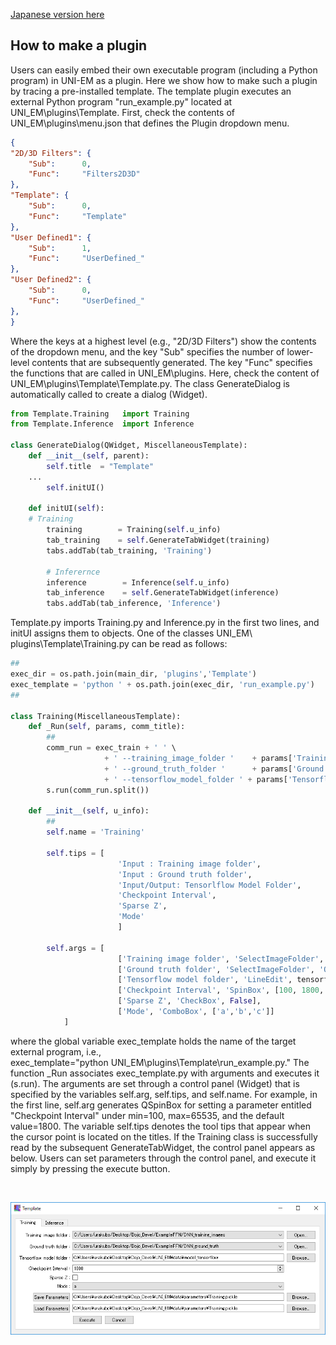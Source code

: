 [Japanese version here](HowToMakePlugin.ja.md)

## How to make a plugin
Users can easily embed their own executable program (including a Python program) in UNI-EM as a plugin. Here we show how to make such a plugin by tracing a pre-installed template. The template plugin executes an external Python program "run_example.py" located at UNI_EM\plugins\Template. First, check the contents of UNI_EM\plugins\menu.json that defines the Plugin dropdown menu.
```json
{
"2D/3D Filters": {
	"Sub":		0,
	"Func":		"Filters2D3D"
},
"Template": {
	"Sub":		0,
	"Func":		"Template"
},
"User Defined1": {
	"Sub":		1,
	"Func":		"UserDefined_"
},
"User Defined2": {
	"Sub":		0,
	"Func":		"UserDefined_"
},
}
```
Where the keys at a highest level (e.g., "2D/3D Filters") show the contents of the dropdown menu, and the key "Sub" specifies the number of lower-level contents that are subsequently generated. The key "Func" specifies the functions that are called in UNI_EM\plugins. Here, check the content of UNI_EM\plugins\Template\Template.py. The class GenerateDialog is automatically called to create a dialog (Widget).
```python
from Template.Training   import Training
from Template.Inference  import Inference

class GenerateDialog(QWidget, MiscellaneousTemplate):
    def __init__(self, parent):
        self.title  = "Template"
	...
        self.initUI()

    def initUI(self):
	# Training
        training        = Training(self.u_info)
        tab_training    = self.GenerateTabWidget(training)
        tabs.addTab(tab_training, 'Training')

        # Inferernce
        inference        = Inference(self.u_info)
        tab_inference    = self.GenerateTabWidget(inference)
        tabs.addTab(tab_inference, 'Inference')
```
Template.py imports Training.py and Inference.py in the first two lines, and initUI assigns them to objects. One of the classes UNI_EM\ plugins\Template\Training.py can be read as follows:
```python
##
exec_dir = os.path.join(main_dir, 'plugins','Template')
exec_template = 'python ' + os.path.join(exec_dir, 'run_example.py')
##

class Training(MiscellaneousTemplate):
    def _Run(self, params, comm_title):
        ##
        comm_run = exec_train + ' ' \
                     + ' --training_image_folder '    + params['Training image folder'] + ' ' \
                     + ' --ground_truth_folder '      + params['Ground truth folder'] + ' ' \
                     + ' --tensorflow_model_folder ' + params['Tensorflow model folder']  + ' ' \
        s.run(comm_run.split())

    def __init__(self, u_info):
    	##
        self.name = 'Training'

        self.tips = [
                        'Input : Training image folder',
                        'Input : Ground truth folder',
                        'Input/Output: Tensorlflow Model Folder',
                        'Checkpoint Interval',
                        'Sparse Z',
                        'Mode'
                        ]

        self.args = [
                        ['Training image folder', 'SelectImageFolder', 'OpenImageFolder'],
                        ['Ground truth folder', 'SelectImageFolder', 'OpenImageFolder'],
                        ['Tensorflow model folder', 'LineEdit', tensorflow_path, 'BrowseDir'],
                        ['Checkpoint Interval', 'SpinBox', [100, 1800, 65535]],
                        ['Sparse Z', 'CheckBox', False],
                        ['Mode', 'ComboBox', ['a','b','c']]
            ]
```
where the global variable exec_template holds the name of the target external program, i.e.,  
exec_template="python UNI_EM\plugins\Template\run_example.py." The function _Run associates exec_template.py with arguments and executes it (s.run). The arguments are set through a control panel (Widget) that is specified by the variables self.arg, self.tips, and self.name. For example, in the first line, self.arg generates QSpinBox for setting a parameter entitled "Checkpoint Interval" under min=100, max=65535, and the default value=1800. The variable self.tips denotes the tool tips that appear when the cursor point is located on the titles. If the Training class is successfully read by the subsequent GenerateTabWidget, the control panel appears as below. Users can set parameters through the control panel, and execute it simply by pressing the execute button.

<BR>
<p align="center">
  <img src="Images/Template_Training.png" alt="Template dialog" width="800">
</p>
<BR>　

